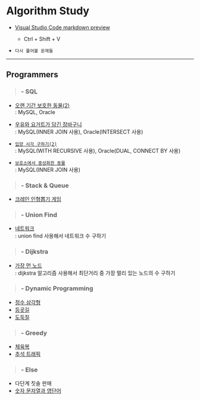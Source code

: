 # Algorithm Study

-   [Visual Studio Code markdown preview](https://code.visualstudio.com/docs/languages/markdown)

    -   Ctrl + Shift + V

-   `다시 풀어볼 문제들`

---

## Programmers

> ### - SQL

-   [오랜 기간 보호한 동물(2)](https://programmers.co.kr/learn/courses/30/lessons/59411)  
    : MySQL, Oracle

-   [우유와 요거트가 담긴 장바구니](https://programmers.co.kr/learn/courses/30/lessons/62284)  
    : MySQL(INNER JOIN 사용), Oracle(INTERSECT 사용)

-   [`입양 시각 구하기(2)`](https://programmers.co.kr/learn/courses/30/lessons/59413)  
    : MySQL(WITH RECURSIVE 사용), Oracle(DUAL, CONNECT BY 사용)

-   [`보호소에서 중성화한 동물`](https://programmers.co.kr/learn/courses/30/lessons/59045)  
    : MySQL(INNER JOIN 사용)

> ### - Stack & Queue

-   [크레인 인형뽑기 게임](https://programmers.co.kr/learn/courses/30/lessons/64061)

> ### - Union Find

-   [네트워크](https://programmers.co.kr/learn/courses/30/lessons/43162)  
    : union find 사용해서 네트워크 수 구하기

> ### - Dijkstra

-   [가장 먼 노드](https://programmers.co.kr/learn/courses/30/lessons/49189)  
    : dijkstra 알고리즘 사용해서 최단거리 중 가장 멀리 있는 노드의 수 구하기

> ### - Dynamic Programming

-   [정수 삼각형](https://programmers.co.kr/learn/courses/30/lessons/43105)
-   [등굣길](https://programmers.co.kr/learn/courses/30/lessons/42898)
-   [도둑질](https://programmers.co.kr/learn/courses/30/lessons/42897)

> ### - Greedy

-   [체육복](https://programmers.co.kr/learn/courses/30/lessons/42862)
-   [추석 트래픽](https://programmers.co.kr/learn/courses/30/lessons/17676)

> ### - Else

-   다단계 칫솔 판매
-   [숫자 문자열과 영단어](https://programmers.co.kr/learn/courses/30/lessons/81301)
